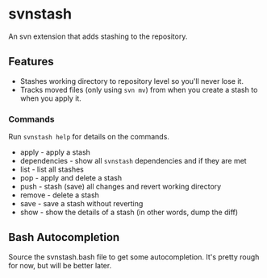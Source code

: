 # svnstash

An svn extension that adds stashing to the repository.

## Features

* Stashes working directory to repository level so you'll never lose it.
* Tracks moved files (only using `svn mv`) from when you create a stash to when you apply it.

### Commands

Run `svnstash help` for details on the commands.

* apply - apply a stash
* dependencies - show all `svnstash` dependencies and if they are met
* list - list all stashes
* pop - apply and delete a stash
* push - stash (save) all changes and revert working directory
* remove - delete a stash
* save - save a stash without reverting
* show - show the details of a stash (in other words, dump the diff)

Bash Autocompletion
-------------------

Source the svnstash.bash file to get some autocompletion.  It's pretty rough for now, but will be better later.
